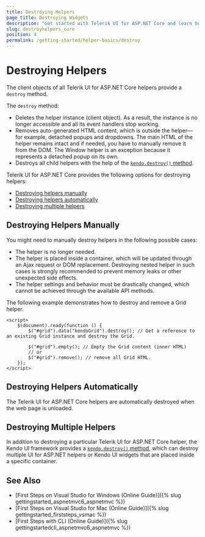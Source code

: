 ```yaml
---
title: Destroying Helpers
page_title: Destroying Widgets
description: "Get started with Telerik UI for ASP.NET Core and learn how to destroy the HTML and Tag Helpers."
slug: destroyhelpers_core
position: 4
permalink: /getting-started/helper-basics/destroy
---
```


# Destroying Helpers

The client objects of all Telerik UI for ASP.NET Core helpers provide a `destroy` method.

The `destroy` method:
* Deletes the helper instance (client object). As a result, the instance is no longer accessible and all its event handlers stop working.
* Removes auto-generated HTML content, which is outside the helper&mdash;for example, detached popups and dropdowns. The main HTML of the helper remains intact and if needed, you have to manually remove it from the DOM. The Window helper is an exception because it represents a detached popup on its own.
* Destroys all child helpers with the help of the [`kendo.destroy()` method](https://docs.telerik.com/kendo-ui/api/javascript/kendo/methods/destroy).

Telerik UI for ASP.NET Core provides the following options for destroying helpers:
* [Destroying helpers manually](#destroying-helpers-manually)
* [Destroying helpers automatically](#destroying-helpers-automatically)
* [Destroying multiple helpers](#destroying-multiple-helpers)

## Destroying Helpers Manually

You might need to manually destroy helpers in the following possible cases:
* The helper is no longer needed.
* The helper is placed inside a container, which will be updated through an Ajax request or DOM replacement. Destroying nested helper in such cases is strongly recommended to prevent memory leaks or other unexpected side effects.
* The helper settings and behavior must be drastically changed, which cannot be achieved through the available API methods.

The following example demonstrates how to destroy and remove a Grid helper.

	<script>
		$(document).ready(function () {
			$("#grid").data("kendoGrid").destroy(); // Get a reference to an existing Grid instance and destroy the Grid.

			$("#grid").empty(); // Empty the Grid content (inner HTML)
			// or
			$("#grid").remove(); // remove all Grid HTML.
		});
	</script>

## Destroying Helpers Automatically

The Telerik UI for ASP.NET Core helpers are automatically destroyed when the web page is unloaded.

## Destroying Multiple Helpers

In addition to destroying a particular Telerik UI for ASP.NET Core helper, the Kendo UI framework provides a [`kendo.destroy()` method](https://docs.telerik.com/kendo-ui/api/javascript/kendo/methods/destroy), which can destroy multiple UI for ASP.NET helpers or Kendo UI widgets that are placed inside a specific container.

## See Also

* [First Steps on Visual Studio for Windows (Online Guide)]({% slug gettingstarted_aspnetmvc6_aspnetmvc %})
* [First Steps on Visual Studio for Mac (Online Guide)]({% slug gettingstarted_firststeps_vsmac %})
* [First Steps with CLI (Online Guide)]({% slug gettingstartedcli_aspnetmvc6_aspnetmvc %})
